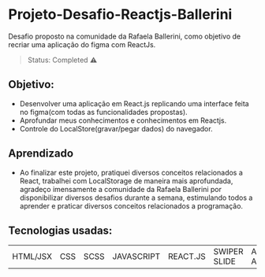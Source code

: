 # Projeto-Desafio-Reactjs-Ballerini
Desafio proposto na comunidade da Rafaela Ballerini, como objetivo de recriar uma aplicação do figma com ReactJs.

> Status: Completed ⚠️

## Objetivo:
+ Desenvolver uma aplicação em React.js replicando uma interface feita no figma(com todas as funcionalidades propostas).
+ Aprofundar meus conhecimentos e conhecimentos em Reactjs.
+ Controle do LocalStore(gravar/pegar dados) do navegador.

## Aprendizado
+ Ao finalizar este projeto, pratiquei diversos conceitos relacionados a React, trabalhei com LocalStorage de maneira mais aprofundada,
agradeço imensamente a comunidade da Rafaela Ballerini por disponibilizar diversos desafios durante a semana, estimulando todos a aprender e
praticar diversos conceitos relacionados a programação.
## Tecnologias usadas:

<table>
  <tr>
    <td>HTML/JSX</td>
    <td>CSS</td>
    <td>SCSS</td>
    <td>JAVASCRIPT</td>
    <td>REACT.JS</td>
    <td>SWIPER SLIDE</td>
    <td>AOS ANIMATE</td>
  </tr>
</table>
